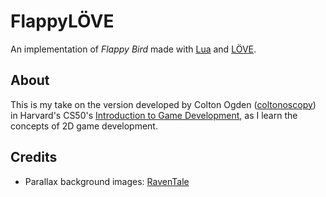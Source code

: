 # FlappyLÖVE
An implementation of _Flappy Bird_ made with [Lua](https://www.lua.org/home.html) and [LÖVE](https://love2d.org/).

## About
This is my take on the version developed by Colton Ogden ([coltonoscopy](https://github.com/coltonoscopy)) in Harvard's CS50's [Introduction to Game Development](https://www.youtube.com/playlist?list=PLhQjrBD2T383Vx9-4vJYFsJbvZ_D17Qzh), as I learn the concepts of 2D game development.

## Credits
* Parallax background images: [RavenTale](https://raventale.itch.io/)
